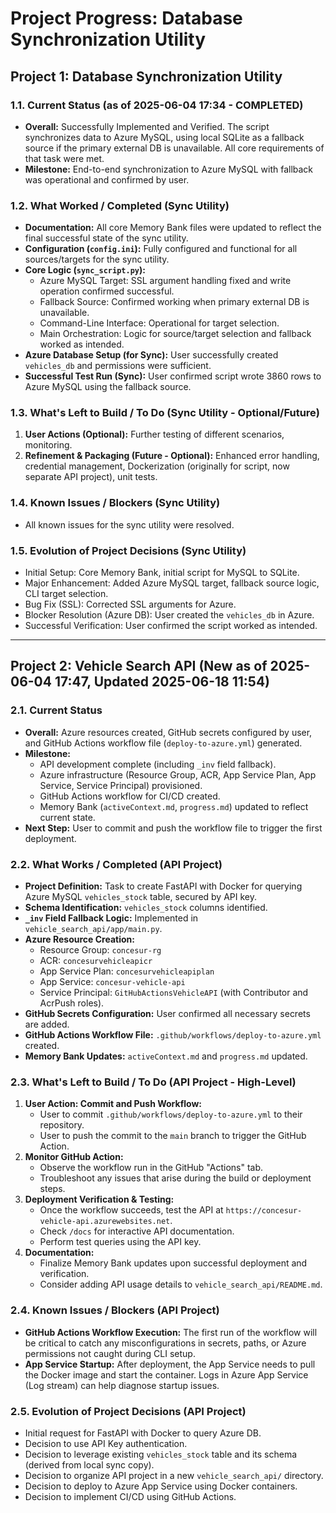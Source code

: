 # Project Progress: Database Synchronization Utility

## Project 1: Database Synchronization Utility

### 1.1. Current Status (as of 2025-06-04 17:34 - COMPLETED)

-   **Overall:** Successfully Implemented and Verified. The script synchronizes data to Azure MySQL, using local SQLite as a fallback source if the primary external DB is unavailable. All core requirements of that task were met.
-   **Milestone:** End-to-end synchronization to Azure MySQL with fallback was operational and confirmed by user.

### 1.2. What Worked / Completed (Sync Utility)

-   **Documentation:** All core Memory Bank files were updated to reflect the final successful state of the sync utility.
-   **Configuration (`config.ini`):** Fully configured and functional for all sources/targets for the sync utility.
-   **Core Logic (`sync_script.py`):**
    -   Azure MySQL Target: SSL argument handling fixed and write operation confirmed successful.
    -   Fallback Source: Confirmed working when primary external DB is unavailable.
    -   Command-Line Interface: Operational for target selection.
    -   Main Orchestration: Logic for source/target selection and fallback worked as intended.
-   **Azure Database Setup (for Sync):** User successfully created `vehicles_db` and permissions were sufficient.
-   **Successful Test Run (Sync):** User confirmed script wrote 3860 rows to Azure MySQL using the fallback source.

### 1.3. What's Left to Build / To Do (Sync Utility - Optional/Future)

1.  **User Actions (Optional):** Further testing of different scenarios, monitoring.
2.  **Refinement & Packaging (Future - Optional):** Enhanced error handling, credential management, Dockerization (originally for script, now separate API project), unit tests.

### 1.4. Known Issues / Blockers (Sync Utility)

-   All known issues for the sync utility were resolved.

### 1.5. Evolution of Project Decisions (Sync Utility)

-   Initial Setup: Core Memory Bank, initial script for MySQL to SQLite.
-   Major Enhancement: Added Azure MySQL target, fallback source logic, CLI target selection.
-   Bug Fix (SSL): Corrected SSL arguments for Azure.
-   Blocker Resolution (Azure DB): User created the `vehicles_db` in Azure.
-   Successful Verification: User confirmed the script worked as intended.

---

## Project 2: Vehicle Search API (New as of 2025-06-04 17:47, Updated 2025-06-18 11:54)

### 2.1. Current Status

-   **Overall:** Azure resources created, GitHub secrets configured by user, and GitHub Actions workflow file (`deploy-to-azure.yml`) generated.
-   **Milestone:**
    -   API development complete (including `_inv` field fallback).
    -   Azure infrastructure (Resource Group, ACR, App Service Plan, App Service, Service Principal) provisioned.
    -   GitHub Actions workflow for CI/CD created.
    -   Memory Bank (`activeContext.md`, `progress.md`) updated to reflect current state.
-   **Next Step:** User to commit and push the workflow file to trigger the first deployment.

### 2.2. What Works / Completed (API Project)

-   **Project Definition:** Task to create FastAPI with Docker for querying Azure MySQL `vehicles_stock` table, secured by API key.
-   **Schema Identification:** `vehicles_stock` columns identified.
-   **`_inv` Field Fallback Logic:** Implemented in `vehicle_search_api/app/main.py`.
-   **Azure Resource Creation:**
    -   Resource Group: `concesur-rg`
    -   ACR: `concesurvehicleapicr`
    -   App Service Plan: `concesurvehicleapiplan`
    -   App Service: `concesur-vehicle-api`
    -   Service Principal: `GitHubActionsVehicleAPI` (with Contributor and AcrPush roles).
-   **GitHub Secrets Configuration:** User confirmed all necessary secrets are added.
-   **GitHub Actions Workflow File:** `.github/workflows/deploy-to-azure.yml` created.
-   **Memory Bank Updates:** `activeContext.md` and `progress.md` updated.


### 2.3. What's Left to Build / To Do (API Project - High-Level)

1.  **User Action: Commit and Push Workflow:**
    -   User to commit `.github/workflows/deploy-to-azure.yml` to their repository.
    -   User to push the commit to the `main` branch to trigger the GitHub Action.
2.  **Monitor GitHub Action:**
    -   Observe the workflow run in the GitHub "Actions" tab.
    -   Troubleshoot any issues that arise during the build or deployment steps.
3.  **Deployment Verification & Testing:**
    -   Once the workflow succeeds, test the API at `https://concesur-vehicle-api.azurewebsites.net`.
    -   Check `/docs` for interactive API documentation.
    -   Perform test queries using the API key.
4.  **Documentation:**
    -   Finalize Memory Bank updates upon successful deployment and verification.
    -   Consider adding API usage details to `vehicle_search_api/README.md`.

### 2.4. Known Issues / Blockers (API Project)

-   **GitHub Actions Workflow Execution:** The first run of the workflow will be critical to catch any misconfigurations in secrets, paths, or Azure permissions not caught during CLI setup.
-   **App Service Startup:** After deployment, the App Service needs to pull the Docker image and start the container. Logs in Azure App Service (Log stream) can help diagnose startup issues.

### 2.5. Evolution of Project Decisions (API Project)

-   Initial request for FastAPI with Docker to query Azure DB.
-   Decision to use API Key authentication.
-   Decision to leverage existing `vehicles_stock` table and its schema (derived from local sync copy).
-   Decision to organize API project in a new `vehicle_search_api/` directory.
-   Decision to deploy to Azure App Service using Docker containers.
-   Decision to implement CI/CD using GitHub Actions.
